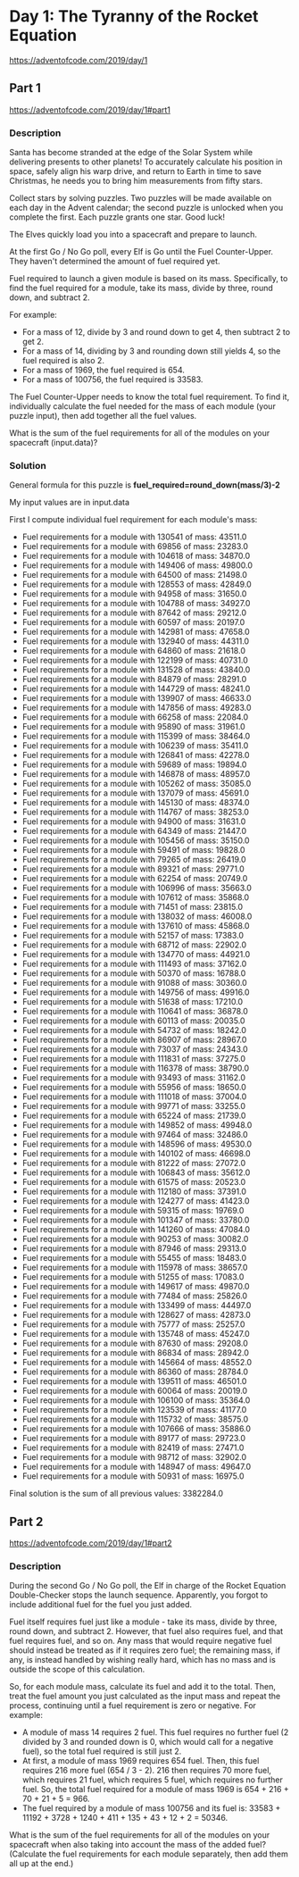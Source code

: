 # Day 1: The Tyranny of the Rocket Equation
https://adventofcode.com/2019/day/1

## Part 1
https://adventofcode.com/2019/day/1#part1

### Description
Santa has become stranded at the edge of the Solar System while delivering presents to other planets! To accurately calculate his position in space, safely align his warp drive, and return to Earth in time to save Christmas, he needs you to bring him measurements from fifty stars.

Collect stars by solving puzzles. Two puzzles will be made available on each day in the Advent calendar; the second puzzle is unlocked when you complete the first. Each puzzle grants one star. Good luck!

The Elves quickly load you into a spacecraft and prepare to launch.

At the first Go / No Go poll, every Elf is Go until the Fuel Counter-Upper. They haven't determined the amount of fuel required yet.

Fuel required to launch a given module is based on its mass. Specifically, to find the fuel required for a module, take its mass, divide by three, round down, and subtract 2.

For example:

* For a mass of 12, divide by 3 and round down to get 4, then subtract 2 to get 2.
* For a mass of 14, dividing by 3 and rounding down still yields 4, so the fuel required is also 2.
* For a mass of 1969, the fuel required is 654.
* For a mass of 100756, the fuel required is 33583.

The Fuel Counter-Upper needs to know the total fuel requirement. To find it, individually calculate the fuel needed for the mass of each module (your puzzle input), then add together all the fuel values.

What is the sum of the fuel requirements for all of the modules on your spacecraft (input.data)?

### Solution
General formula for this puzzle is **fuel_required=round_down(mass/3)-2**

My input values are in input.data

First I compute individual fuel requirement for each module's mass:
* Fuel requirements for a module with 130541 of mass: 43511.0
* Fuel requirements for a module with 69856 of mass: 23283.0
* Fuel requirements for a module with 104618 of mass: 34870.0
* Fuel requirements for a module with 149406 of mass: 49800.0
* Fuel requirements for a module with 64500 of mass: 21498.0
* Fuel requirements for a module with 128553 of mass: 42849.0
* Fuel requirements for a module with 94958 of mass: 31650.0
* Fuel requirements for a module with 104788 of mass: 34927.0
* Fuel requirements for a module with 87642 of mass: 29212.0
* Fuel requirements for a module with 60597 of mass: 20197.0
* Fuel requirements for a module with 142981 of mass: 47658.0
* Fuel requirements for a module with 132940 of mass: 44311.0
* Fuel requirements for a module with 64860 of mass: 21618.0
* Fuel requirements for a module with 122199 of mass: 40731.0
* Fuel requirements for a module with 131528 of mass: 43840.0
* Fuel requirements for a module with 84879 of mass: 28291.0
* Fuel requirements for a module with 144729 of mass: 48241.0
* Fuel requirements for a module with 139907 of mass: 46633.0
* Fuel requirements for a module with 147856 of mass: 49283.0
* Fuel requirements for a module with 66258 of mass: 22084.0
* Fuel requirements for a module with 95890 of mass: 31961.0
* Fuel requirements for a module with 115399 of mass: 38464.0
* Fuel requirements for a module with 106239 of mass: 35411.0
* Fuel requirements for a module with 126841 of mass: 42278.0
* Fuel requirements for a module with 59689 of mass: 19894.0
* Fuel requirements for a module with 146878 of mass: 48957.0
* Fuel requirements for a module with 105262 of mass: 35085.0
* Fuel requirements for a module with 137079 of mass: 45691.0
* Fuel requirements for a module with 145130 of mass: 48374.0
* Fuel requirements for a module with 114767 of mass: 38253.0
* Fuel requirements for a module with 94900 of mass: 31631.0
* Fuel requirements for a module with 64349 of mass: 21447.0
* Fuel requirements for a module with 105456 of mass: 35150.0
* Fuel requirements for a module with 59491 of mass: 19828.0
* Fuel requirements for a module with 79265 of mass: 26419.0
* Fuel requirements for a module with 89321 of mass: 29771.0
* Fuel requirements for a module with 62254 of mass: 20749.0
* Fuel requirements for a module with 106996 of mass: 35663.0
* Fuel requirements for a module with 107612 of mass: 35868.0
* Fuel requirements for a module with 71451 of mass: 23815.0
* Fuel requirements for a module with 138032 of mass: 46008.0
* Fuel requirements for a module with 137610 of mass: 45868.0
* Fuel requirements for a module with 52157 of mass: 17383.0
* Fuel requirements for a module with 68712 of mass: 22902.0
* Fuel requirements for a module with 134770 of mass: 44921.0
* Fuel requirements for a module with 111493 of mass: 37162.0
* Fuel requirements for a module with 50370 of mass: 16788.0
* Fuel requirements for a module with 91088 of mass: 30360.0
* Fuel requirements for a module with 149756 of mass: 49916.0
* Fuel requirements for a module with 51638 of mass: 17210.0
* Fuel requirements for a module with 110641 of mass: 36878.0
* Fuel requirements for a module with 60113 of mass: 20035.0
* Fuel requirements for a module with 54732 of mass: 18242.0
* Fuel requirements for a module with 86907 of mass: 28967.0
* Fuel requirements for a module with 73037 of mass: 24343.0
* Fuel requirements for a module with 111831 of mass: 37275.0
* Fuel requirements for a module with 116378 of mass: 38790.0
* Fuel requirements for a module with 93493 of mass: 31162.0
* Fuel requirements for a module with 55956 of mass: 18650.0
* Fuel requirements for a module with 111018 of mass: 37004.0
* Fuel requirements for a module with 99771 of mass: 33255.0
* Fuel requirements for a module with 65224 of mass: 21739.0
* Fuel requirements for a module with 149852 of mass: 49948.0
* Fuel requirements for a module with 97464 of mass: 32486.0
* Fuel requirements for a module with 148596 of mass: 49530.0
* Fuel requirements for a module with 140102 of mass: 46698.0
* Fuel requirements for a module with 81222 of mass: 27072.0
* Fuel requirements for a module with 106843 of mass: 35612.0
* Fuel requirements for a module with 61575 of mass: 20523.0
* Fuel requirements for a module with 112180 of mass: 37391.0
* Fuel requirements for a module with 124277 of mass: 41423.0
* Fuel requirements for a module with 59315 of mass: 19769.0
* Fuel requirements for a module with 101347 of mass: 33780.0
* Fuel requirements for a module with 141260 of mass: 47084.0
* Fuel requirements for a module with 90253 of mass: 30082.0
* Fuel requirements for a module with 87946 of mass: 29313.0
* Fuel requirements for a module with 55455 of mass: 18483.0
* Fuel requirements for a module with 115978 of mass: 38657.0
* Fuel requirements for a module with 51255 of mass: 17083.0
* Fuel requirements for a module with 149617 of mass: 49870.0
* Fuel requirements for a module with 77484 of mass: 25826.0
* Fuel requirements for a module with 133499 of mass: 44497.0
* Fuel requirements for a module with 128627 of mass: 42873.0
* Fuel requirements for a module with 75777 of mass: 25257.0
* Fuel requirements for a module with 135748 of mass: 45247.0
* Fuel requirements for a module with 87630 of mass: 29208.0
* Fuel requirements for a module with 86834 of mass: 28942.0
* Fuel requirements for a module with 145664 of mass: 48552.0
* Fuel requirements for a module with 86360 of mass: 28784.0
* Fuel requirements for a module with 139511 of mass: 46501.0
* Fuel requirements for a module with 60064 of mass: 20019.0
* Fuel requirements for a module with 106100 of mass: 35364.0
* Fuel requirements for a module with 123539 of mass: 41177.0
* Fuel requirements for a module with 115732 of mass: 38575.0
* Fuel requirements for a module with 107666 of mass: 35886.0
* Fuel requirements for a module with 89177 of mass: 29723.0
* Fuel requirements for a module with 82419 of mass: 27471.0
* Fuel requirements for a module with 98712 of mass: 32902.0
* Fuel requirements for a module with 148947 of mass: 49647.0
* Fuel requirements for a module with 50931 of mass: 16975.0

Final solution is the sum of all previous values: 3382284.0

## Part 2

https://adventofcode.com/2019/day/1#part2

### Description
During the second Go / No Go poll, the Elf in charge of the Rocket Equation Double-Checker stops the launch sequence. Apparently, you forgot to include additional fuel for the fuel you just added.

Fuel itself requires fuel just like a module - take its mass, divide by three, round down, and subtract 2. However, that fuel also requires fuel, and that fuel requires fuel, and so on. Any mass that would require negative fuel should instead be treated as if it requires zero fuel; the remaining mass, if any, is instead handled by wishing really hard, which has no mass and is outside the scope of this calculation.

So, for each module mass, calculate its fuel and add it to the total. Then, treat the fuel amount you just calculated as the input mass and repeat the process, continuing until a fuel requirement is zero or negative. For example:

* A module of mass 14 requires 2 fuel. This fuel requires no further fuel (2 divided by 3 and rounded down is 0, which would call for a negative fuel), so the total fuel required is still just 2.
* At first, a module of mass 1969 requires 654 fuel. Then, this fuel requires 216 more fuel (654 / 3 - 2). 216 then requires 70 more fuel, which requires 21 fuel, which requires 5 fuel, which requires no further fuel. So, the total fuel required for a module of mass 1969 is 654 + 216 + 70 + 21 + 5 = 966.
* The fuel required by a module of mass 100756 and its fuel is: 33583 + 11192 + 3728 + 1240 + 411 + 135 + 43 + 12 + 2 = 50346.

What is the sum of the fuel requirements for all of the modules on your spacecraft when also taking into account the mass of the added fuel? (Calculate the fuel requirements for each module separately, then add them all up at the end.)


